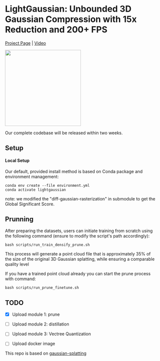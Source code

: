 # LightGaussian: Unbounded 3D Gaussian Compression with 15x Reduction and 200+ FPS

[Project Page](https://lightgaussian.github.io) | [Video](https://youtu.be/470hul75bSM)
<div>
<img src="https://lightgaussian.github.io/static/images/teaser.png" height="250"/>
</div>

Our complete codebase will be released within two weeks.

## Setup
#### Local Setup
Our default, provided install method is based on Conda package and environment management:
```shell
conda env create --file environment.yml
conda activate lightgaussian
```
note: we modified the "diff-gaussian-rasterization" in submodule to get the Global Significant Score.



## Prunning

After preparing the datasets, users can initiate training from scratch using the following command (ensure to modify the script's path accordingly):
```
bash scripts/run_train_densify_prune.sh
```
This process will generate a point cloud file that is approximately 35% of the size of the original 3D Gaussian splatting, while ensuring a comparable quality level

If you have a trained point cloud already you can start the prune process with command:
```
bash scripts/run_prune_finetune.sh
```



## TODO
- [x] Upload module 1: prune
- [ ] Upload module 2: distillation
- [ ] Upload module 3: Vectree Quantization
- [ ] Upload docker image 


This repo is based on [gaussian-splatting](https://github.com/graphdeco-inria/gaussian-splatting)
